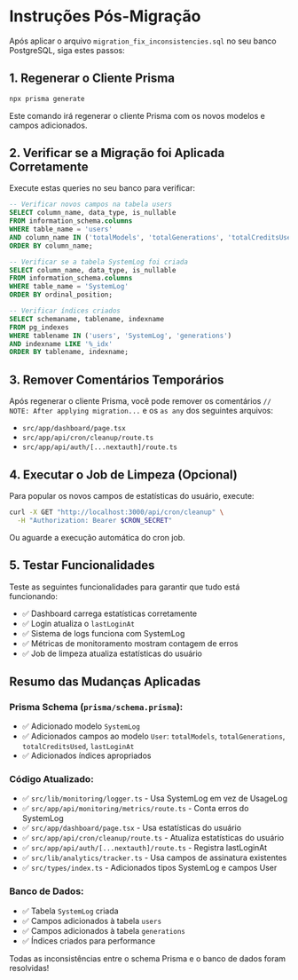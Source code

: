 # Instruções Pós-Migração

Após aplicar o arquivo `migration_fix_inconsistencies.sql` no seu banco PostgreSQL, siga estes passos:

## 1. Regenerar o Cliente Prisma

```bash
npx prisma generate
```

Este comando irá regenerar o cliente Prisma com os novos modelos e campos adicionados.

## 2. Verificar se a Migração foi Aplicada Corretamente

Execute estas queries no seu banco para verificar:

```sql
-- Verificar novos campos na tabela users
SELECT column_name, data_type, is_nullable 
FROM information_schema.columns 
WHERE table_name = 'users' 
AND column_name IN ('totalModels', 'totalGenerations', 'totalCreditsUsed', 'lastLoginAt')
ORDER BY column_name;

-- Verificar se a tabela SystemLog foi criada
SELECT column_name, data_type, is_nullable 
FROM information_schema.columns 
WHERE table_name = 'SystemLog'
ORDER BY ordinal_position;

-- Verificar índices criados
SELECT schemaname, tablename, indexname 
FROM pg_indexes 
WHERE tablename IN ('users', 'SystemLog', 'generations')
AND indexname LIKE '%_idx'
ORDER BY tablename, indexname;
```

## 3. Remover Comentários Temporários

Após regenerar o cliente Prisma, você pode remover os comentários `// NOTE: After applying migration...` e os `as any` dos seguintes arquivos:

- `src/app/dashboard/page.tsx`
- `src/app/api/cron/cleanup/route.ts`
- `src/app/api/auth/[...nextauth]/route.ts`

## 4. Executar o Job de Limpeza (Opcional)

Para popular os novos campos de estatísticas do usuário, execute:

```bash
curl -X GET "http://localhost:3000/api/cron/cleanup" \
  -H "Authorization: Bearer $CRON_SECRET"
```

Ou aguarde a execução automática do cron job.

## 5. Testar Funcionalidades

Teste as seguintes funcionalidades para garantir que tudo está funcionando:

- ✅ Dashboard carrega estatísticas corretamente
- ✅ Login atualiza o `lastLoginAt`
- ✅ Sistema de logs funciona com SystemLog
- ✅ Métricas de monitoramento mostram contagem de erros
- ✅ Job de limpeza atualiza estatísticas do usuário

## Resumo das Mudanças Aplicadas

### Prisma Schema (`prisma/schema.prisma`):
- ✅ Adicionado modelo `SystemLog`
- ✅ Adicionados campos ao modelo `User`: `totalModels`, `totalGenerations`, `totalCreditsUsed`, `lastLoginAt`
- ✅ Adicionados índices apropriados

### Código Atualizado:
- ✅ `src/lib/monitoring/logger.ts` - Usa SystemLog em vez de UsageLog
- ✅ `src/app/api/monitoring/metrics/route.ts` - Conta erros do SystemLog
- ✅ `src/app/dashboard/page.tsx` - Usa estatísticas do usuário
- ✅ `src/app/api/cron/cleanup/route.ts` - Atualiza estatísticas do usuário
- ✅ `src/app/api/auth/[...nextauth]/route.ts` - Registra lastLoginAt
- ✅ `src/lib/analytics/tracker.ts` - Usa campos de assinatura existentes
- ✅ `src/types/index.ts` - Adicionados tipos SystemLog e campos User

### Banco de Dados:
- ✅ Tabela `SystemLog` criada
- ✅ Campos adicionados à tabela `users`
- ✅ Campos adicionados à tabela `generations`
- ✅ Índices criados para performance

Todas as inconsistências entre o schema Prisma e o banco de dados foram resolvidas!
